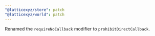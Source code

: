 ```yaml
---
"@latticexyz/store": patch
"@latticexyz/world": patch
---
```


Renamed the `requireNoCallback` modifier to `prohibitDirectCallback`.
